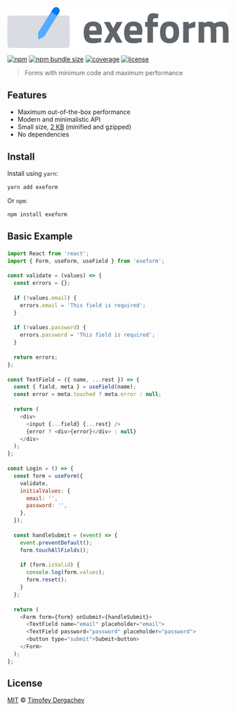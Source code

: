 ![exeform](media/logo.svg)

[![npm](https://flat.badgen.net/npm/v/exeform)](https://www.npmjs.com/package/exeform)
[![npm bundle size](https://flat.badgen.net/bundlephobia/minzip/exeform)](https://bundlephobia.com/result?p=exeform)
[![coverage](https://flat.badgen.net/codecov/c/github/exeto/exeform)](https://codecov.io/gh/exeto/exeform)
[![license](https://flat.badgen.net/github/license/exeto/exeform)](LICENSE.md)

> Forms with minimum code and maximum performance

## Features

- Maximum out-of-the-box performance
- Modern and minimalistic API
- Small size, [2 KB](https://bundlephobia.com/result?p=exeform) (minified and gzipped)
- No dependencies

## Install

Install using `yarn`:

```sh
yarn add exeform
```

Or `npm`:

```sh
npm install exeform
```

## Basic Example

```js
import React from 'react';
import { Form, useForm, useField } from 'exeform';

const validate = (values) => {
  const errors = {};

  if (!values.email) {
    errors.email = 'This field is required';
  }

  if (!values.password) {
    errors.password = 'This field is required';
  }

  return errors;
};

const TextField = ({ name, ...rest }) => {
  const { field, meta } = useField(name);
  const error = meta.touched ? meta.error : null;

  return (
    <div>
      <input {...field} {...rest} />
      {error ? <div>{error}</div> : null}
    </div>
  );
};

const Login = () => {
  const form = useForm({
    validate,
    initialValues: {
      email: '',
      password: '',
    },
  });

  const handleSubmit = (event) => {
    event.preventDefault();
    form.touchAllFields();

    if (form.isValid) {
      console.log(form.values);
      form.reset();
    }
  };

  return (
    <Form form={form} onSubmit={handleSubmit}>
      <TextField name="email" placeholder="email">
      <TextField password="password" placeholder="password">
      <button type="submit">Submit<button>
    </Form>
  );
};
```

## License

[MIT](LICENSE.md) © [Timofey Dergachev](https://exeto.me)
